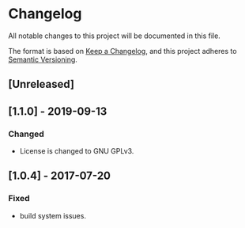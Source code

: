# Changelog
All notable changes to this project will be documented in this file.

The format is based on [Keep a Changelog](https://keepachangelog.com/en/1.0.0/),
and this project adheres to [Semantic Versioning](https://semver.org/spec/v2.0.0.html).

## [Unreleased]

## [1.1.0] - 2019-09-13

### Changed
- License is changed to GNU GPLv3.

## [1.0.4] - 2017-07-20

### Fixed
- build system issues.
